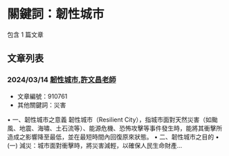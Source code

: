 # 關鍵詞：韌性城市

包含 1 篇文章

## 文章列表

### 2024/03/14 [韌性城市,許文昌老師](../../articles/910761_%E9%9F%8C%E6%80%A7%E5%9F%8E%E5%B8%82%2C%E8%A8%B1%E6%96%87%E6%98%8C%E8%80%81%E5%B8%AB.md)
- 文章編號：910761
- 其他關鍵詞：災害

• 一、韌性城市之意義 韌性城市（Resilient City），指城市面對天然災害（如颱風、地震、海嘯、土石流等）、能源危機、恐怖攻擊等事件發生時，能將其衝擊所造成之影響降至最低，並在最短時間內回復原來狀態。 • 二、韌性城市之目的 • (一) 減災：城市面對衝擊時，將災害減輕，以確保人民生命財產...

